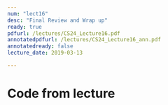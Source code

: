```yaml
---
num: "lect16"
desc: "Final Review and Wrap up"
ready: true
pdfurl: /lectures/CS24_Lecture16.pdf
annotatedpdfurl: /lectures/CS24_Lecture16_ann.pdf
annotatedready: false
lecture_date: 2019-03-13

---
```

# Code from lecture


